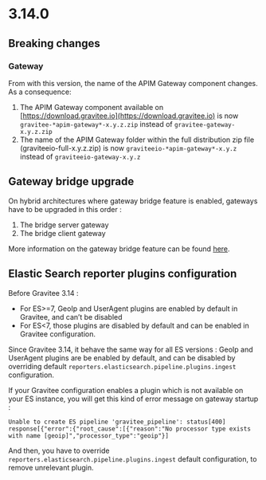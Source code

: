 # 3.14.0

## Breaking changes

### Gateway

From with this version, the name of the APIM Gateway component changes. As a consequence:

1. The APIM Gateway component available on [https://download.gravitee.io](https://download.gravitee.io) is now `gravitee-*apim-gateway*-x.y.z.zip` instead of `gravitee-gateway-x.y.z.zip`
2. The name of the APIM Gateway folder within the full distribution zip file (graviteeio-full-x.y.z.zip) is now `graviteeio-*apim-gateway*-x.y.z` instead of `graviteeio-gateway-x.y.z`

## Gateway bridge upgrade

On hybrid architectures where gateway bridge feature is enabled, gateways have to be upgraded in this order :

1. The bridge server gateway
2. The bridge client gateway

More information on the gateway bridge feature can be found [here](https://docs.gravitee.io/apim/3.x/apim\_installguide\_hybrid\_deployment.html#apim\_gateway\_http\_bridge\_server).

## Elastic Search reporter plugins configuration

Before Gravitee 3.14 :

* For ES>=7, GeoIp and UserAgent plugins are enabled by default in Gravitee, and can’t be disabled
* For ES<7, those plugins are disabled by default and can be enabled in Gravitee configuration.

Since Gravitee 3.14, it behave the same way for all ES versions : GeoIp and UserAgent plugins are be enabled by default, and can be disabled by overriding default `reporters.elasticsearch.pipeline.plugins.ingest` configuration.

If your Gravitee configuration enables a plugin which is not available on your ES instance, you will get this kind of error message on gateway startup :

`Unable to create ES pipeline 'gravitee_pipeline': status[400] response[{"error":{"root_cause":[{"reason":"No processor type exists with name [geoip]","processor_type":"geoip"}]`

And then, you have to override `reporters.elasticsearch.pipeline.plugins.ingest` default configuration, to remove unrelevant plugin.
